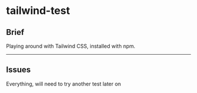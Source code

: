 # tailwind-test

## Brief

Playing around with Tailwind CSS, installed with npm.

---

## Issues

Everything, will need to try another test later on

